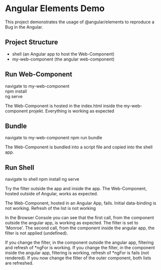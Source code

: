 # Angular Elements Demo

This project demonstrates the usage of @angular/elements to reproduce a Bug in the Angular.

## Project Structure
+ shell (an Angular app to host the Web-Component)
+ my-web-component (the angular web-component)

## Run Web-Component
navigate to my-web-component  
npm install  
ng serve  

The Web-Component is hosted in the index.html inside the my-web-component projekt. Everything is working as expected

## Bundle
navigate to my-web-component
npm run bundle

The Web-Component is bundled into a script file and copied into the shell app.

## Run Shell
navigate to shell
npm install
ng serve

Try the filter outside the app and inside the app.
The Web-Component, hosted outside of Angular, works as expected.

The Web-Component, hosted in an Angular App, fails. Initial data-binding is not working. Refresh of the list is not working

In the Browser Console you can see that the first call, from the component outside the angular app, is working as expected. The filter is set to 'Monroe'.
The second call, from the component inside the angular app, the filter is not applied (undefined).

If you change the filter, in the component outside the angular app, filtering and refresh of *ngFor is working.
If you change the filter, in the component inside the angular app, filtering is working, refresh of *ngFor is fails (not rendered).
If you now change the filter of the outer component, both lists are refreshed.
